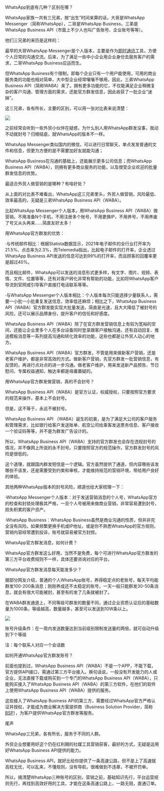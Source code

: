 WhatsApp到底有几种？区别在哪？

WhatsApp家族一共有三兄弟，按“出生”时间来算的话，大哥是WhatsApp Messenger（简称WhatsApp），二哥是WhatsApp Business，三弟是WhatsApp Business API（市面上不少人也叫广告账号、企业账号等等）。

他们三兄弟的来历是这样的：

最早的大哥WhatsApp Messenger是个人版本，主要是作为[即时通讯](https://so.csdn.net/so/search?q=%E5%8D%B3%E6%97%B6%E9%80%9A%E8%AE%AF&spm=1001.2101.3001.7020)工具，方便个人日常的沟通交流。后来，为了满足一些中小企业用企业身份去服务客户的需求，二哥WhatsApp Business应运而生。

但WhatsApp Business有个限制，即每个企业只有一个用户能使用，可用的商业服务类的功能也相对简单，大中型企业经常嚷嚷不够用，因此，三弟WhatsApp Business API（简称WABA）来了。拥有更多功能的它，不仅能满足企业稍微复杂的客户沟通、管理方面的需求，还能官方群发信息，因此收获了一批企业“迷妹”。

这三兄弟，各有所长，主要的区别，可以用一张对比表来说清楚：

![](https://img-blog.csdnimg.cn/img_convert/2203ce33dab7a0ed6547433a35cafb6d.png)

之前经常会听到一些外贸小伙伴在疑惑，为什么别人用WhatsApp群发没事，我动不动就封号？归根结底，就WhatsApp的版本不一样。

WhatsApp Messenger类似国内的微信，可以进行日常聊天，单点发发普通的文件和信息，但更为方便的是不需要加好友就能沟通；

WhatsApp Business在沟通的基础上，还能展示更多公司信息；而WhatsApp Business API（WABA），则拥有更多商业服务的功能，以及很受企业欢迎的批量群发信息的优势。

最适合外贸人做营销的是哪种？有啥好处？

从上面的对比表不难看出，WhatsApp这三兄弟里头，外贸人做营销，风险最低、效率最高的，无疑是三弟WhatsApp Business API（WABA）。

比起WhatsApp Messenger个人版本，用WhatsApp Business API（WABA）做营销，不用准备N个手机，不用注册多个账号，不用更换IP，不用养号，不用养废了号又从头再来......简直友好太多！

用WhatsApp官方群发的优势：

·与传统邮件相比：根据Statista数据显示，2021年电子邮件的全行业打开率为21.5%、点击率为2.3%，而Telemedia指出，比起电子邮件的打开率，企业透过WhatsApp Business API发送的信息可达到99%的打开率，而且顾客的回覆率更是超过40%。

而且相比邮件，WhatsApp可以发送的消息形式更多样，有文字、图片、视频、表情、文件、位置等等，还有对客户转化非常有帮助的功能，比如将WhatsApp客户导流到官网或引导客户直接打电话联系等等。

·与WhatsApp Messenger个人版本相比：个人版本每次只能选择少量联系人，需要一小批一小批重复发送信息，效率低还麻烦；相比之下，WhatsApp Business API（WABA）官方群发能实现大批量发送，简直是光速，且大大降低了被封号的风险，还可以展示品牌身份，提升客户的信任和好感度。

WhatsApp Business API（WABA）除了在官方群发营销信息上有较为宽裕的空间，还能让企业里多个人在多台设备同时登录跟客户接触沟通，还有自动回复、推送模板消息等一系列提高沟通和转化效率的功能，这些也都是让外贸人动心的地方。

WhatsApp Business API（WABA）官方群发，不管是用来做新客户营销，还是老客户维护，都是非常高效的方式。做新客户营销，先官方群发一批营销信息，有反馈的，再进行点对点的进一步沟通。做老客户维护，用来发送新产品预告、节日慰问、专属权益通知，触达率都是毋庸置疑的。

用WhatsApp官方群发做营销，真的不会封号？

WhatsApp Business API（WABA）是官方认证，权威授权，只要按照官方要求的规范来操作，基本上不会封号。

但是，这不等于，永远不被封号。

WhatsApp Business API （WABA）诞生的初衷，是为了满足大公司的客户服务和管理需求，比如银行给客户发送账单、航空公司给乘客发送票务信息、客户接收一个验证码等等，并不是为群发广告设计的。

所以，WhatsApp Business API（WABA）支持的官方群发也会存在违规封号的情况，并不像网上所说的永不封号。只要按照官方的规范操作，官方群发封号的风险是很低的。

这个道理，就跟国内群发短信是一个逻辑。官方虽然提供了通道，但内容哪些该发哪些不该发，还是需要受到约束和审核，才能维持规范的营销环境，带给用户良好的体验。

其他两种WhatsApp版本的封号风险，顺道也给大家梳理一下：

·WhatsApp Messenger个人版本：对于发送营销消息的个人号，WhatsApp官方的检查和封锁处理极其严格，一旦个人号被用来做商业营销，非常容易遭到封号，损失积累的客户资产。

·WhatsApp Business：WhatsApp Business虽然是商业沟通的性质，但并非完全没有风险。如果频繁更换手机或IP地址，或是你不熟悉WhatsApp的官方规则，营销内容经常遭到投诉，账号就容易被官方封控。

WhatsApp官方群发消息，如何计费？

WhatsApp官方群发这么好用，当然不是免费，每个可进行WhatsApp官方群发的第三方平台收费规则不一样，具体还要咨询对应的平台。

WhatsApp官方群发消息每天能发多少？

据部分网友介绍，普通的个人WhatsApp账号，养得稳定点的老账号，每天平均能群发100-200条消息；刚刚养成还不太稳定的账号，一天一般只能群发30-50条消息，就会有很大可能被封，甚至有的发了几条就被封了。

在WABA群发通道上，不同等级可群发的数量不同，通过企业资质认证后的基础数量为1000条，等级越高，数量越多，甚至可以发送到10W条以上。

![](https://img-blog.csdnimg.cn/img_convert/cd1c47272804f26a864cca20f204b3bb.png)

账号升级条件：在一周内发送数量达到当前级别限制发送量的两倍，就可自动升级到下个等级

注：每个联系人对应一个会话数

如何开通WhatsApp官方群发账号？

前面也提到过，WhatsApp Business API（WABA）不是一个APP，不能下载，官方提供API接口，需通过第三方平台接入。换句话说，一般没有开发能力的人或企业，无法直接下载或购买到一个专门的WhatsApp Business API（WABA），只能购买接入了WhatsApp Business API（WABA）的第三方软件，在他们的软件上使用WhatsApp Business API（WABA）提供的服务。

这些接入了WhatsApp Business API的第三方，需要经过WhatsApp官方严格认证并授权，才能成为商业解决方案提供商（Business Solution Provider，简称[BSP](https://so.csdn.net/so/search?q=BSP&spm=1001.2101.3001.7020)），为客户提供WhatsApp官方群发等服务。

尾声

WhatsApp三兄弟，各有所长，服务于不同的人群。

外贸企业想要用好这个仍在红利期的社媒工具营销获客，最好的方式，无疑是运用好WhatsApp Business API提供的能力。

WhatsApp Business API，就好比给你提供了一条高速公路，但不是上了高速就高枕无忧，可以乱来，不懂规则，没有导航，很难做到不违章，不被开罚单。

所以，搞清楚WhatsApp三种账号的区别，营销之前，基础知识先行，平台运营规则先行，再找到高效好用的工具，才能在这条高速公路上，一路无阻，直通订单。